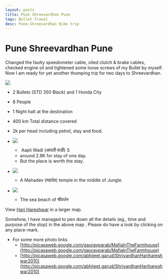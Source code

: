 ```yaml
---
layout: posts
title: Pune Shreevardhan Pune
tags: Bullet Travel
desc: Pune-Shreevardhan Bike trip
---
```


# Pune Shreevardhan Pune

Changed the faulty speedometer cable, oiled clutch & brake cables, checked
engine oil and tightened some loose screws of my Bullet by myself. Now I am
ready for yet another thumping trip for two days to Shreevardhan.

[![](http://4.bp.blogspot.com/_hiiwYtuYGgs/TM58v_X_z3I/AAAAAAAABDU/YVsmPnHImrk/s200/DSC08919.JPG)](http://4.bp.blogspot.com/_hiiwYtuYGgs/TM58v_X_z3I/AAAAAAAABDU/YVsmPnHImrk/s1600/DSC08919.JPG)

* 2 Bullets (STD 350 Black) and 1 Honda City
* 8 People
* 1 Night halt at the destination
* 400 km Total distance covered
* 2k per head including petrol, stay and food.


* [![](http://3.bp.blogspot.com/_hiiwYtuYGgs/TM55sADWUSI/AAAAAAAABDM/z5BDC3Rt_Oo/s200/DSC08896.JPG)](http://3.bp.blogspot.com/_hiiwYtuYGgs/TM55sADWUSI/AAAAAAAABDM/z5BDC3Rt_Oo/s1600/DSC08896.JPG)
    *  Aapli Wadi (आपली वाडी)  S
    * around 2.8K for stay of one day.
    * But the place is worth the stay.

* [![](http://2.bp.blogspot.com/_hiiwYtuYGgs/TM580KYYNsI/AAAAAAAABDY/fcjLlHE3z98/s200/DSC08967.JPG)](http://2.bp.blogspot.com/_hiiwYtuYGgs/TM580KYYNsI/AAAAAAAABDY/fcjLlHE3z98/s1600/DSC08967.JPG)
    * A Mahadev (महादेव) temple  in the middle of Jungle.

* [![](http://3.bp.blogspot.com/_hiiwYtuYGgs/TM58hP6zG9I/AAAAAAAABDQ/GiGwuaxSWC8/s200/DSC08900.JPG)](http://3.bp.blogspot.com/_hiiwYtuYGgs/TM58hP6zG9I/AAAAAAAABDQ/GiGwuaxSWC8/s1600/DSC08900.JPG)
    * The sea beach of श्रीवर्धन 

View [Hari
Hareshwar](http://maps.google.com/maps/ms?ie=UTF8&hl=en&msa=0&msid=117562051318887464833.000493f83865670228758&ll=18.258045,73.435364&spn=0.912898,1.167297&z=9&source=embed)
in a larger map.

Somehow, I have managed to pen down all the details (eg., time and purpose of
the stop) in the above map . Please do have a look by clicking on any
place-mark.

* For some more photo links
    * [http://picasaweb.google.com/gauravparab/MafiaInTheFarmhouse](http://picasaweb.google.com/gauravparab/MafiaInTheFarmhouse)
    * [http://picasaweb.google.com/abhijeet.garud/ShrivardhanHarihareshwar2010](http://picasaweb.google.com/abhijeet.garud/ShrivardhanHarihareshwar2010)
